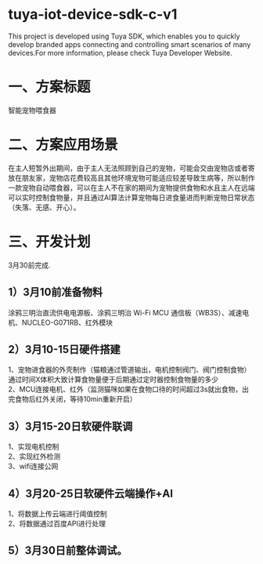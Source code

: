 # tuya-iot-device-sdk-c-v1
This project is developed using Tuya SDK, which enables you to quickly develop branded apps connecting and controlling smart scenarios of many devices.For more information, please check Tuya Developer Website.

一、方案标题
==
智能宠物喂食器

二、方案应用场景
==
在主人短暂外出期间，由于主人无法照顾到自己的宠物，可能会交由宠物店或者寄放在朋友家，宠物店花费较高且其他环境宠物可能适应较差导致生病等，所以制作一款宠物自动喂食器，可以在主人不在家的期间为宠物提供食物和水且主人在远端可以实时控制食物量，并且通过AI算法计算宠物每日进食量进而判断宠物日常状态（失落、无感、开心）。

三、开发计划
==
3月30前完成.<br>
## 1）3月10前准备物料<br>
  涂鸦三明治直流供电电源板、涂鸦三明治 Wi-Fi MCU 通信板（WB3S）、减速电机、NUCLEO-G071RB、红外模块<br>
## 2）3月10-15日硬件搭建<br>
  1、宠物进食器的外壳制作（猫粮通过管道输出，电机控制阀门、阀门控制食物）通过时间X体积大致计算食物量便于后期通过定时器控制食物量的多少<br>
  2、MCU连接电机、红外（监测猫咪如果在食物口待的时间超过3s就出食物，出完食物后红外关闭，等待10min重新开启）<br>
## 3）3月15-20日软硬件联调<br>
  1、实现电机控制<br>
  2、实现红外检测<br>
  3、wifi连接公网<br>
## 4）3月20-25日软硬件云端操作+AI<br>
  1、将数据上传云端进行阈值控制<br>
  2、将数据通过百度API进行处理<br>
## 5）3月30日前整体调试。<br>
